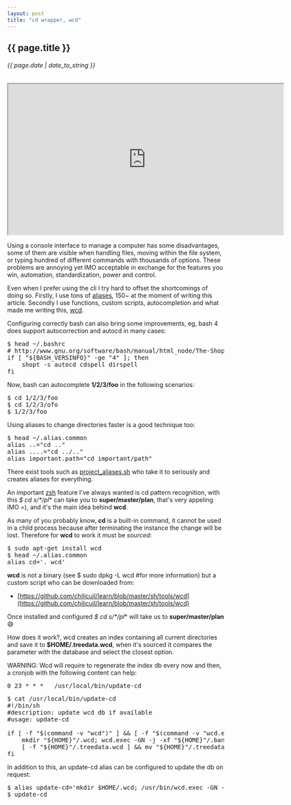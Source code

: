 ```yaml
---
layout: post
title: "cd wrapper, wcd"
---
```


## {{ page.title }}

###### {{ page.date | date_to_string }}

<iframe  class="showterm" src="http://showterm.io/ae29f68bee555cd89c65d" width="640" height="350">&nbsp;</iframe> 

Using a console interface to manage a computer has some disadvantages, some of them are visible when handling files, moving within the file system, or typing hundred of different commands with thousands of options.  These problems are annoying yet IMO acceptable in exchange for the features you win, automation, standardization, power and control.

Even when I prefer using the cli I try hard to offset the shortcomings of doing so. Firstly, I use tons of [aliases](http://ss64.com/bash/alias.html), 150~ at the moment of writing this article. Secondly I use functions, custom scripts, autocompletion and what made me writing this, [wcd](http://www.xs4all.nl/~waterlan/).

Configuring correctly bash can also bring some improvements, eg, bash 4 does support autocorrection and autocd in many cases:

<pre class="sh_sh">
$ head ~/.bashrc
# http://www.gnu.org/software/bash/manual/html_node/The-Shopt-Builtin.html
if [ "${BASH_VERSINFO}" -ge "4" ]; then
    shopt -s autocd cdspell dirspell                  
fi
</pre>

Now, bash can autocomplete **1/2/3/foo** in the following scenarios:

<pre class="sh_sh">
$ cd 1/2/3/foo
$ cd 1/2/3/ofo
$ 1/2/3/foo
</pre>

Using aliases to change directories faster is a good technique too:

<pre class="sh_sh">
$ head ~/.alias.common
alias ..="cd .."
alias ....="cd ../.."
alias important.path="cd important/path"
</pre>

There exist tools such as [project_aliases.sh](https://github.com/relevance/etc/blob/master/bash/project_aliases.sh) who take it to seriously and creates aliases for everything.

An important [zsh](http://www.zsh.org) feature I've always wanted is cd pattern recognition, with this **$ cd s*/*/pl** can take you to **super/master/plan**, that's very appeling IMO =), and it's the main idea behind **wcd**.

As many of you probably know, **cd** is a built-in command, it cannot be used in a child process because after terminating the instance the change will be lost. Therefore for **wcd** to work it must be *sourced*:

<pre class="sh_sh">
$ sudo apt-get install wcd
$ head ~/.alias.common
alias cd='. wcd'
</pre>

**wcd** is not a binary (see $ sudo dpkg -L wcd #for more information) but a custom script who can be downloaded from:

- [https://github.com/chilicuil/learn/blob/master/sh/tools/wcd](https://github.com/chilicuil/learn/blob/master/sh/tools/wcd)

Once installed and configured **$ cd s*/*/pl** will take us to **super/master/plan** &#128516; 

How does it work?, wcd creates an index containing all current directories and save it to **$HOME/.treedata.wcd**, when it's sourced it compares the parameter with the database and select the closest option.

WARNING: Wcd will require to regenerate the index db every now and then, a cronjob with the following content can help:

<pre class="sh_sh">
0 23 * * *   /usr/local/bin/update-cd
</pre>

<pre class="sh_sh">
$ cat /usr/local/bin/update-cd
#!/bin/sh
#description: update wcd db if available
#usage: update-cd

if [ -f "$(command -v "wcd")" ] &amp;&amp; [ -f "$(command -v "wcd.exec")" ]; then
    mkdir "${HOME}"/.wcd; wcd.exec -GN -j -xf "${HOME}"/.ban.wcd -S "${HOME}"
    [ -f "${HOME}"/.treedata.wcd ] &amp;&amp; mv "${HOME}"/.treedata.wcd "${HOME}"/.wcd/
fi
</pre>

In addition to this, an update-cd alias can be configured to update the db on request:

<pre class="sh_sh">
$ alias update-cd='mkdir $HOME/.wcd; /usr/bin/wcd.exec -GN -j -xf $HOME/.ban.wcd -S $HOME"
$ update-cd
</pre>
